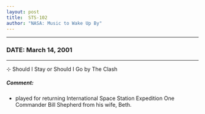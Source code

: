 ```yaml
---
layout: post
title:  STS-102
author: "NASA: Music to Wake Up By"
---
```


----
### DATE: March 14, 2001
----
⊹ Should I Stay or Should I Go by The Clash

##### Comment:
* played for returning International Space Station Expedition One Commander Bill Shepherd from his wife, Beth.
